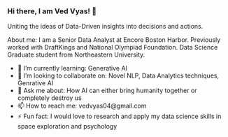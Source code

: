 ### Hi there, I am Ved Vyas! 👋

<p>Uniting the ideas of Data-Driven insights into decisions and actions.

About me: I am a Senior Data Analyst at Encore Boston Harbor. Previously worked with DraftKings and National Olympiad Foundation. Data Science Graduate student from Northeastern University.</p>

<ul>
    <li>🌱 I’m currently learning: Generative AI </li>   
    <li>👯 I’m looking to collaborate on: Novel NLP, Data Analytics techniques, Genrative AI</li>
    <li>💬 Ask me about: How AI can either bring humanity together or completely destroy us</li>
    <li>📫 How to reach me: vedvyas04@gmail.com</li>
    <li>⚡ Fun fact: I would love to research and apply my data science skills in space exploration and psychology </li>    
</p>
